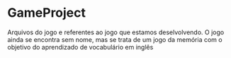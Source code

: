 # GameProject
Arquivos do jogo e referentes ao jogo que estamos deselvolvendo. O jogo ainda se encontra sem nome, mas se trata de um jogo da memória com o objetivo do aprendizado de vocabulário em inglês
